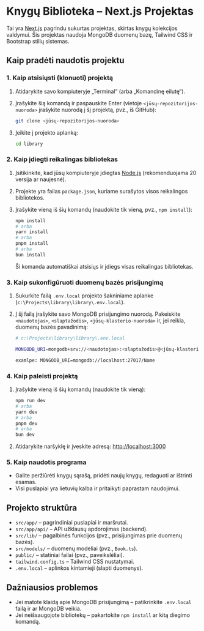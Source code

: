 # Knygų Biblioteka – Next.js Projektas

Tai yra [Next.js](https://nextjs.org) pagrindu sukurtas projektas, skirtas knygų kolekcijos valdymui. Šis projektas naudoja MongoDB duomenų bazę, Tailwind CSS ir Bootstrap stilių sistemas.

## Kaip pradėti naudotis projektu

### 1. Kaip atsisiųsti (klonuoti) projektą

1. Atidarykite savo kompiuteryje „Terminal“ (arba „Komandinę eilutę“).
2. Įrašykite šią komandą ir paspauskite Enter (vietoje `<jūsų-repozitorijos-nuoroda>` įrašykite nuorodą į šį projektą, pvz., iš GitHub):

   ```bash
   git clone <jūsų-repozitorijos-nuoroda>
   ```

3. Įeikite į projekto aplanką:

   ```bash
   cd library
   ```

### 2. Kaip įdiegti reikalingas bibliotekas

1. Įsitikinkite, kad jūsų kompiuteryje įdiegtas [Node.js](https://nodejs.org/) (rekomenduojama 20 versija ar naujesnė).
2. Projekte yra failas `package.json`, kuriame surašytos visos reikalingos bibliotekos.
3. Įrašykite vieną iš šių komandų (naudokite tik vieną, pvz., `npm install`):

   ```bash
   npm install
   # arba
   yarn install
   # arba
   pnpm install
   # arba
   bun install
   ```

   Ši komanda automatiškai atsisiųs ir įdiegs visas reikalingas bibliotekas.

### 3. Kaip sukonfigūruoti duomenų bazės prisijungimą

1. Sukurkite failą `.env.local` projekto šakniniame aplanke (`c:\Projects\library\library\.env.local`).
2. Į šį failą įrašykite savo MongoDB prisijungimo nuorodą. Pakeiskite `<naudotojas>`, `<slaptažodis>`, `<jūsų-klasterio-nuoroda>` ir, jei reikia, duomenų bazės pavadinimą:

   ```bash
   # c:\Projects\library\library\.env.local

   MONGODB_URI=mongodb+srv://<naudotojas>:<slaptažodis>@<jūsų-klasterio-nuoroda>/libraryDB?retryWrites=true&w=majority

   examlpe: MONGODB_URI=mongodb://localhost:27017/Name
   ```

### 4. Kaip paleisti projektą

1. Įrašykite vieną iš šių komandų (naudokite tik vieną):

   ```bash
   npm run dev
   # arba
   yarn dev
   # arba
   pnpm dev
   # arba
   bun dev
   ```

2. Atidarykite naršyklę ir įveskite adresą: [http://localhost:3000](http://localhost:3000)

### 5. Kaip naudotis programa

- Galite peržiūrėti knygų sąrašą, pridėti naujų knygų, redaguoti ar ištrinti esamas.
- Visi puslapiai yra lietuvių kalba ir pritaikyti paprastam naudojimui.

## Projekto struktūra

- `src/app/` – pagrindiniai puslapiai ir maršrutai.
- `src/app/api/` – API užklausų apdorojimas (backend).
- `src/lib/` – pagalbinės funkcijos (pvz., prisijungimas prie duomenų bazės).
- `src/models/` – duomenų modeliai (pvz., `Book.ts`).
- `public/` – statiniai failai (pvz., paveikslėliai).
- `tailwind.config.ts` – Tailwind CSS nustatymai.
- `.env.local` – aplinkos kintamieji (slapti duomenys).

## Dažniausios problemos

- Jei matote klaidą apie MongoDB prisijungimą – patikrinkite `.env.local` failą ir ar MongoDB veikia.
- Jei neišsaugojote bibliotekų – pakartokite `npm install` ar kitą diegimo komandą.
